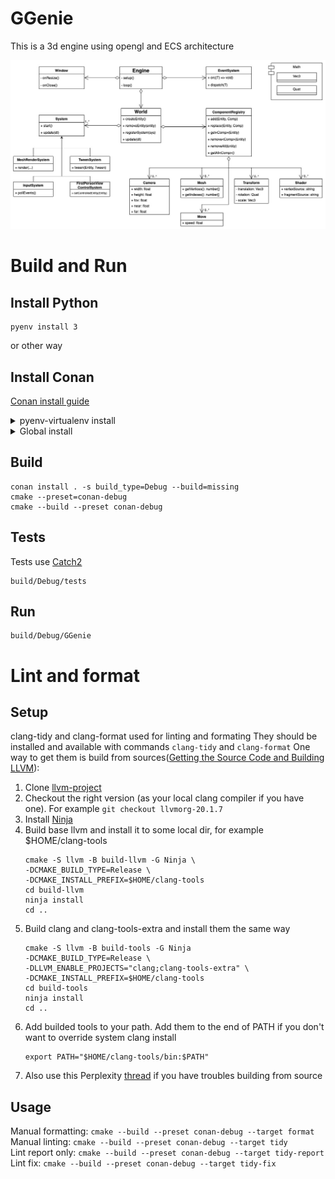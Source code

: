 # GGenie
This is a 3d engine using opengl and ECS architecture

![UML of architecture](./engine.jpg)

# Build and Run

## Install Python
```
pyenv install 3
```
or other way

## Install Conan 
[Conan install guide](https://docs.conan.io/2/installation.html)
<details>
  
<summary>pyenv-virtualenv install</summary>

**_Inside project directory_**
```
pyenv virtualenv 3.13.3 ggenie_env
pyenv local ggenie_env
pip install conan
```
</details>
<details>

<summary>Global install</summary>

```
pip install conan
```
</details>

## Build
```
conan install . -s build_type=Debug --build=missing
cmake --preset=conan-debug
cmake --build --preset conan-debug 
```

## Tests
Tests use [Catch2](https://github.com/catchorg/Catch2)
```
build/Debug/tests
```

## Run
```
build/Debug/GGenie
```

# Lint and format
## Setup
clang-tidy and clang-format used for linting and formating
They should be installed and available with commands `clang-tidy` and `clang-format`
One way to get them is build from sources([Getting the Source Code and Building LLVM](https://llvm.org/docs/GettingStarted.html#getting-the-source-code-and-building-llvm)):
1. Clone [llvm-project](https://github.com/llvm/llvm-project)
2. Checkout the right version (as your local clang compiler if you have one). For example `git checkout llvmorg-20.1.7`
3. Install [Ninja](https://ninja-build.org/)
4. Build base llvm and install it to some local dir, for example $HOME/clang-tools
    ```
    cmake -S llvm -B build-llvm -G Ninja \
    -DCMAKE_BUILD_TYPE=Release \
    -DCMAKE_INSTALL_PREFIX=$HOME/clang-tools
    cd build-llvm
    ninja install
    cd ..
    ```
5. Build clang and clang-tools-extra and install them the same way
    ```
    cmake -S llvm -B build-tools -G Ninja                                                             
    -DCMAKE_BUILD_TYPE=Release \
    -DLLVM_ENABLE_PROJECTS="clang;clang-tools-extra" \
    -DCMAKE_INSTALL_PREFIX=$HOME/clang-tools
    cd build-tools
    ninja install
    cd ..
    ```
6. Add builded tools to your path. Add them to the end of PATH if you don't want to override system clang install
    ```
    export PATH="$HOME/clang-tools/bin:$PATH"
    ```
7. Also use this Perplexity [thread](https://www.perplexity.ai/search/kak-sobrat-iz-iskhodnikov-i-us-SPQWh9bMTpyArh4ZtVP.EA) if you have troubles building from source 
## Usage
Manual formatting: `cmake --build --preset conan-debug --target format`\
Manual linting: `cmake --build --preset conan-debug --target tidy`\
Lint report only: `cmake --build --preset conan-debug --target tidy-report`\
Lint fix: `cmake --build --preset conan-debug --target tidy-fix`
